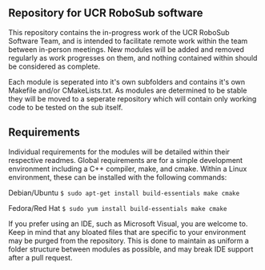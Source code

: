 ## Repository for UCR RoboSub software

This repository contains the in-progress work of the UCR RoboSub Software Team, 
and is intended to facilitate remote work within the team between in-person 
meetings. New modules will be added and removed regularly as work progresses on 
them, and nothing contained within should be considered as complete.

Each module is seperated into it's own subfolders and contains it's own Makefile
and/or CMakeLists.txt. As modules are determined to be stable they will be moved
to a seperate repository which will contain only working code to be tested on 
the sub itself.

## Requirements

Individual requirements for the modules will be detailed within their respective
readmes. Global requirements are for a simple development environment including 
a C++ compiler, make, and cmake. Within a Linux environment, these can be 
installed with the following commands:

Debian/Ubuntu
`$ sudo apt-get install build-essentials make cmake`

Fedora/Red Hat
`$ sudo yum install build-essentials make cmake`

If you prefer using an IDE, such as Microsoft Visual, you are welcome to. Keep 
in mind that any bloated files that are specific to your environment may be 
purged from the repository. This is done to maintain as uniform a folder 
structure between modules as possible, and may break IDE support after a pull 
request.
